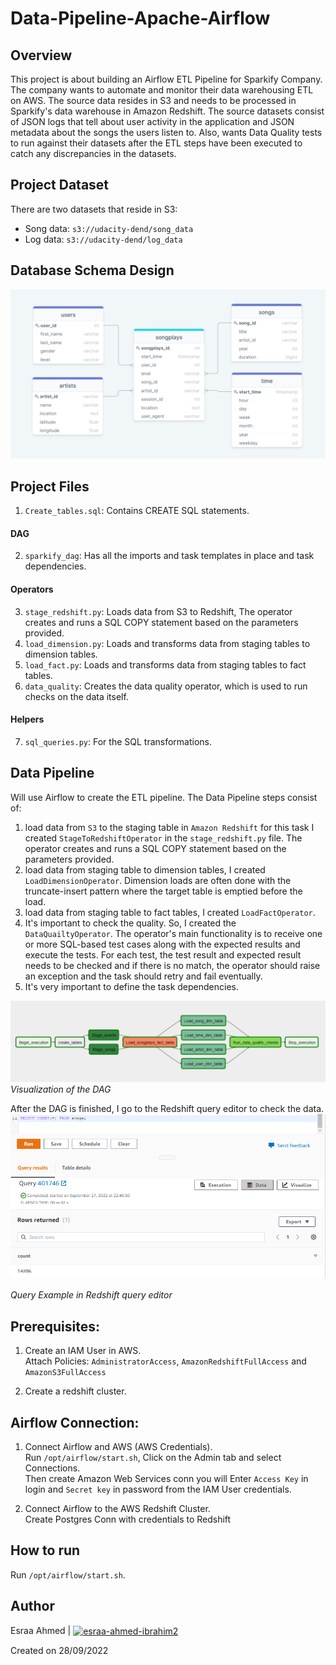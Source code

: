 # Data-Pipeline-Apache-Airflow

## Overview
This project is about building an Airflow ETL Pipeline for Sparkify Company. The company wants to automate and monitor their data warehousing ETL on AWS.
The source data resides in S3 and needs to be processed in Sparkify's data warehouse in Amazon Redshift. The source datasets consist of JSON logs that tell about user activity in the application and JSON metadata about the songs the users listen to. Also, wants Data Quality tests to run against their datasets after the ETL steps have been executed to catch any discrepancies in the datasets.

## Project Dataset
There are two datasets that reside in S3:

- Song data: `s3://udacity-dend/song_data`
- Log data: `s3://udacity-dend/log_data`

## Database Schema Design
![schema](imgs/schema.png)
        
## Project Files
1. `Create_tables.sql`: Contains CREATE SQL statements. 
#### DAG
2. `sparkify_dag`: Has all the imports and task templates in place and task dependencies.
#### Operators
3. `stage_redshift.py`: Loads data from S3 to Redshift, The operator creates and runs a SQL COPY statement based on the parameters provided.
4. `load_dimension.py`: Loads and transforms data from staging tables to dimension tables.
5. `load_fact.py`: Loads and transforms data from staging tables to fact tables.
6. `data_quality`: Creates the data quality operator, which is used to run checks on the data itself.
#### Helpers
7. `sql_queries.py`: For the SQL transformations.

## Data Pipeline
Will use Airflow to create the ETL pipeline. The Data Pipeline steps consist of:
1. load data from `S3` to the staging table in `Amazon Redshift` for this task I created `StageToRedshiftOperator` in the `stage_redshift.py` file. The operator creates and runs a SQL COPY statement based on the parameters provided.
2. load data from staging table to dimension tables, I created `LoadDimensionOperator`. Dimension loads are often done with the truncate-insert pattern where the target table is emptied before the load. 
3. load data from staging table to fact tables, I created `LoadFactOperator`.
4. It's important to check the quality. So, I created the `DataQuailtyOperator`. The operator's main functionality is to receive one or more SQL-based test cases along with the expected results and execute the tests. For each test, the test result and expected result needs to be checked and if there is no match, the operator should raise an exception and the task should retry and fail eventually.
5. It's very important to define the task dependencies.

![dag](imgs/dag.png)
*Visualization of the DAG*

After the DAG is finished, I go to the Redshift query editor to check the data.
![query](imgs/query.png)

*Query Example in Redshift query editor*

## Prerequisites:
1. Create an IAM User in AWS. </br>
Attach Policies: `AdministratorAccess`, `AmazonRedshiftFullAccess` and `AmazonS3FullAccess`

2. Create a redshift cluster.

## Airflow Connection:
1. Connect Airflow and AWS (AWS Credentials). </br>
Run `/opt/airflow/start.sh`, Click on the Admin tab and select Connections. </br>
Then create Amazon Web Services conn you will Enter `Access Key` in login and `Secret key` in password from the IAM User credentials.

2. Connect Airflow to the AWS Redshift Cluster. </br>
Create Postgres Conn with credentials to Redshift

## How to run 
  
Run `/opt/airflow/start.sh`.

## Author
Esraa Ahmed | <a href="https://linkedin.com/in/esraa-ahmed-ibrahim2" target="blank"><img align="center" src="https://raw.githubusercontent.com/rahuldkjain/github-profile-readme-generator/master/src/images/icons/Social/linked-in-alt.svg" alt="esraa-ahmed-ibrahim2" height="15" width="15" /></a>

Created on 28/09/2022
